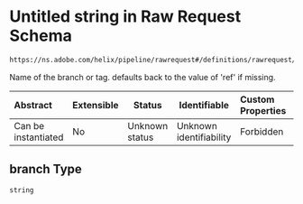# Untitled string in Raw Request Schema

```txt
https://ns.adobe.com/helix/pipeline/rawrequest#/definitions/rawrequest/properties/params/properties/branch
```

Name of the branch or tag. defaults back to the value of 'ref' if missing.


| Abstract            | Extensible | Status         | Identifiable            | Custom Properties | Additional Properties | Access Restrictions | Defined In                                                                |
| :------------------ | ---------- | -------------- | ----------------------- | :---------------- | --------------------- | ------------------- | ------------------------------------------------------------------------- |
| Can be instantiated | No         | Unknown status | Unknown identifiability | Forbidden         | Allowed               | none                | [rawrequest.schema.json\*](rawrequest.schema.json "open original schema") |

## branch Type

`string`
